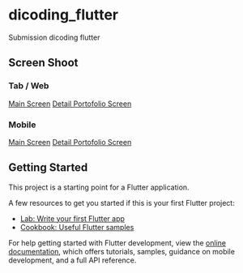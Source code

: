# dicoding_flutter

Submission dicoding flutter

## Screen Shoot
### Tab / Web
[Main Screen](assets/ss_main_tab.png)
[Detail Portofolio Screen](assets/ss_detail_porto_tab.png)

### Mobile
[Main Screen](assets/ss_main_mobile.png)
[Detail Portofolio Screen](assets/ss_detail_porto_mobile.png)

## Getting Started

This project is a starting point for a Flutter application.

A few resources to get you started if this is your first Flutter project:

- [Lab: Write your first Flutter app](https://docs.flutter.dev/get-started/codelab)
- [Cookbook: Useful Flutter samples](https://docs.flutter.dev/cookbook)

For help getting started with Flutter development, view the
[online documentation](https://docs.flutter.dev/), which offers tutorials,
samples, guidance on mobile development, and a full API reference.
